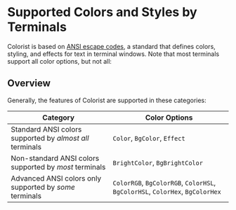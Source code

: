 # Supported Colors and Styles by Terminals
Colorist is based on [ANSI escape codes](https://en.wikipedia.org/wiki/ANSI_escape_code), a standard that defines colors, styling, and effects for text in terminal windows. Note that most terminals support all color options, but not all:

## Overview
Generally, the features of Colorist are supported in these categories:

| Category                                                 | Color Options |
| -------------------------------------------------------- | ------------- |
| Standard ANSI colors supported by _almost all_ terminals | `Color`, `BgColor`, `Effect` |
| Non-standard ANSI colors supported by _most_ terminals   | `BrightColor`, `BgBrightColor` |
| Advanced ANSI colors only supported by _some_ terminals  | `ColorRGB`, `BgColorRGB`, `ColorHSL`, `BgColorHSL`, `ColorHex`, `BgColorHex` |
